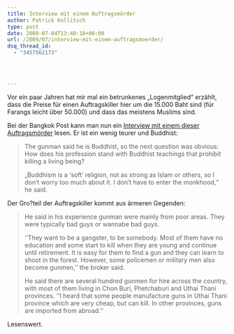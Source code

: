 ```yaml
---
title: Interview mit einem Auftragsmörder
author: Patrick Kollitsch
type: post
date: 2009-07-04T13:40:18+00:00
url: /2009/07/interview-mit-einem-auftragsmoerder/
dsq_thread_id:
  - "3457562173"




---
```

Vor ein paar Jahren hat mir mal ein betrunkenes &#8222;Logenmitglied&#8220; erzählt, dass die Preise für einen Auftragskiller hier um die 15.000 Baht sind (für Farangs leicht über 50.000) und dass das meistens Muslims sind.

Bei der Bangkok Post kann man nun ein [Interview mit einem dieser Auftragsmörder][1] lesen. Er ist ein wenig teurer und Buddhist:

> The gunman said he is Buddhist, so the next question was obvious: How does his profession stand with Buddhist teachings that prohibit killing a living being?
> 
> &#8222;Buddhism is a &#8216;soft&#8217; religion, not as strong as Islam or others, so I don&#8217;t worry too much about it. I don&#8217;t have to enter the monkhood,&#8220; he said.

Der Gro?teil der Auftragskiller kommt aus ärmeren Gegenden:

> He said in his experience gunman were mainly from poor areas. They were typically bad guys or wannabe bad guys.
> 
> &#8216;&#8216;They want to be a gangster, to be somebody. Most of them have no education and some start to kill when they are young and continue until retirement. It is easy for them to find a gun and they can learn to shoot in the forest. However, some policemen or military men also become gunmen,&#8217;&#8216; the broker said.
> 
> He said there are several hundred gunmen for hire across the country, with most of them living in Chon Buri, Phetchaburi and Uthai Thani provinces. &#8216;&#8216;I heard that some people manufacture guns in Uthai Thani province which are very cheap, but can kill. In other provinces, guns are imported from abroad.&#8217;&#8216;

Lesenswert.

 [1]: http://www.bangkokpost.com/news/investigation/19726/face-to-face-with-a-hired-killer